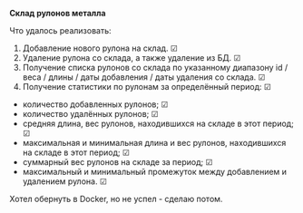 **Склад рулонов металла**

Что удалось реализовать:

1. Добавление нового рулона на склад. ☑
2. Удаление рулона со склада, а также удаление из БД. ☑
3. Получение списка рулонов со склада по указанному диапазону
id / веса / длины / даты добавления / даты удаления со склада. ☑
4. Получение статистики по рулонам за определённый период: ☑
   
* количество добавленных рулонов; ☑
* количество удалённых рулонов; ☑
* средняя длина, вес рулонов, находившихся на складе в этот период; ☑
* максимальная и минимальная длина и вес рулонов, находившихся на складе
в этот период; ☑
* суммарный вес рулонов на складе за период; ☑
* максимальный и минимальный промежуток между добавлением и удалением
рулона. ☑

Хотел обернуть в Docker, но не успел - сделаю потом.
